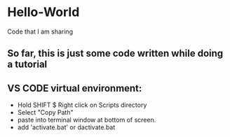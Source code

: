 # Hello-World
Code that I am sharing

## So far, this is just some code written while doing a tutorial

## VS CODE virtual environment:

- Hold SHIFT $ Right click on Scripts directory
- Select "Copy Path"
- paste into terminal window at bottom of screen.
- add 'activate.bat' or dactivate.bat
